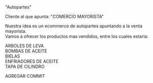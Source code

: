 "Autopartes" <br>

Cliente al que apunta: "COMERCIO MAYORISTA" <br>

Nuestra idea es un ecommerce de autopartes apuntando a la venta mayorista. <br>
Vamos a ofrecer los productos mas vendidos, entre los cuales estaria: <br>

ARBOLES DE LEVA <br>
BOMBAS DE ACEITE <br>
BIELAS <br>
ENFRIADORES DE ACEITE <br>
TAPA DE CILINDRO <br>

AGREGAR COMMIT <br>

